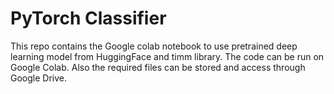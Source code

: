 # PyTorch Classifier

This repo contains the Google colab notebook to use pretrained deep learning model from HuggingFace and timm library.
The code can be run on Google Colab. Also the required files can be stored and access through Google Drive. 
